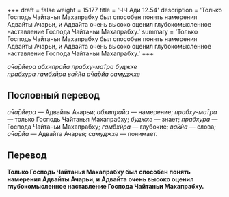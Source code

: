 +++
draft = false
weight = 15177
title = 'ЧЧ Ади 12.54'
description = 'Только Господь Чайтанья Махапрабху был способен понять намерения Адвайты Ачарьи, и Адвайта очень высоко оценил глубокомысленное наставление Господа Чайтаньи Махапрабху.'
summary = 'Только Господь Чайтанья Махапрабху был способен понять намерения Адвайты Ачарьи, и Адвайта очень высоко оценил глубокомысленное наставление Господа Чайтаньи Махапрабху.'
+++

_а̄ча̄рйера абхипра̄йа прабху-ма̄тра буджхе  
прабхура гамбхӣра ва̄кйа а̄ча̄рйа самуджхе_

## Пословный перевод

_а̄ча̄рйера_ — Адвайты Ачарьи; _абхипра̄йа_ — намерение; _прабху_\-_ма̄тра_ — только Господь Чайтанья Махапрабху; _буджхе_ — знает; _прабхура_ — Господа Чайтаньи Махапрабху; _гамбхӣра_ — глубокие; _ва̄кйа_ — слова; _а̄ча̄рйа_ — Адвайта Ачарья; _самуджхе_ — понимает.

## Перевод

**Только Господь Чайтанья Махапрабху был способен понять намерения Адвайты Ачарьи, и Адвайта очень высоко оценил глубокомысленное наставление Господа Чайтаньи Махапрабху.**
